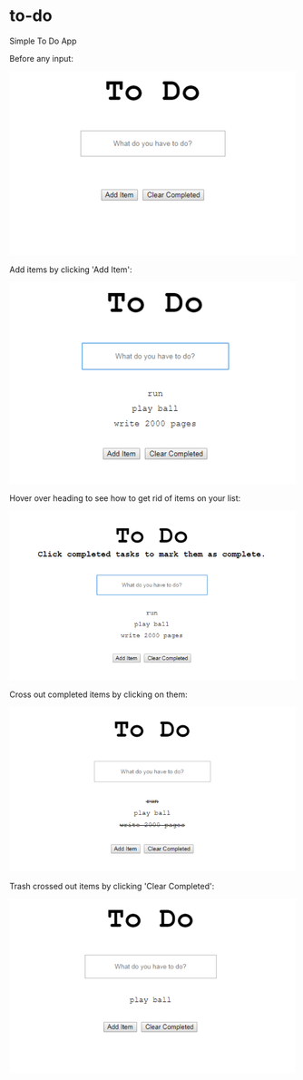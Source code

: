 # to-do
Simple To Do App



Before any input:

![Before Any Input](/resources/images/before-items.png)


Add items by clicking 'Add Item':

![After Adding Items](/resources/images/after-adding-items.png)


Hover over heading to see how to get rid of items on your list:

![Hovering Over Heading](/resources/images/hover-over.png)


Cross out completed items by clicking on them:

![Crossing Out Completed Items](/resources/images/crossed-out.png)


Trash crossed out items by clicking 'Clear Completed':

![Clearing Completed Items](/resources/images/clear-completed.png)